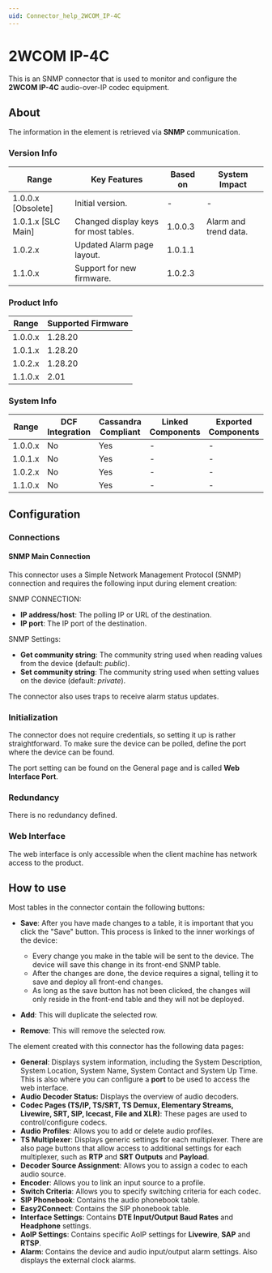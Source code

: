 ```yaml
---
uid: Connector_help_2WCOM_IP-4C
---
```


# 2WCOM IP-4C

This is an SNMP connector that is used to monitor and configure the **2WCOM IP-4C** audio-over-IP codec equipment.

## About

The information in the element is retrieved via **SNMP** communication.

### Version Info

| Range              | Key Features                          | Based on | System Impact         |
|--------------------|---------------------------------------|----------|-----------------------|
| 1.0.0.x [Obsolete] | Initial version.                      | -        | -                     |
| 1.0.1.x [SLC Main] | Changed display keys for most tables. | 1.0.0.3  | Alarm and trend data. |
| 1.0.2.x            | Updated Alarm page layout.            | 1.0.1.1  |                       |
| 1.1.0.x            | Support for new firmware.             | 1.0.2.3  |                       |

### Product Info

| Range     | Supported Firmware     |
|-----------|------------------------|
| 1.0.0.x   | 1.28.20                |
| 1.0.1.x   | 1.28.20                |
| 1.0.2.x   | 1.28.20                |
| 1.1.0.x   | 2.01                   |

### System Info

| Range     | DCF Integration     | Cassandra Compliant     | Linked Components     | Exported Components     |
|-----------|---------------------|-------------------------|-----------------------|-------------------------|
| 1.0.0.x   | No                  | Yes                     | -                     | -                       |
| 1.0.1.x   | No                  | Yes                     | -                     | -                       |
| 1.0.2.x   | No                  | Yes                     | -                     | -                       |
| 1.1.0.x   | No                  | Yes                     | -                     | -                       |

## Configuration

### Connections

#### SNMP Main Connection

This connector uses a Simple Network Management Protocol (SNMP) connection and requires the following input during element creation:

SNMP CONNECTION:

- **IP address/host**: The polling IP or URL of the destination.
- **IP port**: The IP port of the destination.

SNMP Settings:

- **Get community string**: The community string used when reading values from the device (default: *public*).
- **Set community string**: The community string used when setting values on the device (default: *private*).

The connector also uses traps to receive alarm status updates.

### Initialization

The connector does not require credentials, so setting it up is rather straightforward. To make sure the device can be polled, define the port where the device can be found.

The port setting can be found on the General page and is called **Web Interface Port**.

### Redundancy

There is no redundancy defined.

### Web Interface

The web interface is only accessible when the client machine has network access to the product.

## How to use

Most tables in the connector contain the following buttons:

- **Save**: After you have made changes to a table, it is important that you click the "Save" button. This process is linked to the inner workings of the device:

  - Every change you make in the table will be sent to the device. The device will save this change in its front-end SNMP table.
  - After the changes are done, the device requires a signal, telling it to save and deploy all front-end changes.
  - As long as the save button has not been clicked, the changes will only reside in the front-end table and they will not be deployed.

- **Add**: This will duplicate the selected row.

- **Remove**: This will remove the selected row.

The element created with this connector has the following data pages:

- **General**: Displays system information, including the System Description, System Location, System Name, System Contact and System Up Time. This is also where you can configure a **port** to be used to access the web interface.
- **Audio Decoder Status:** Displays the overview of audio decoders.
- **Codec Pages (TS/IP, TS/SRT, TS Demux, Elementary Streams, Livewire, SRT, SIP, Icecast, File and XLR)**: These pages are used to control/configure codecs.
- **Audio Profiles**: Allows you to add or delete audio profiles.
- **TS Multiplexer**: Displays generic settings for each multiplexer. There are also page buttons that allow access to additional settings for each multiplexer, such as **RTP** and **SRT Outputs** and **Payload**.
- **Decoder Source Assignment**: Allows you to assign a codec to each audio source.
- **Encoder**: Allows you to link an input source to a profile.
- **Switch Criteria**: Allows you to specify switching criteria for each codec.
- **SIP Phonebook**: Contains the audio phonebook table.
- **Easy2Connect**: Contains the SIP phonebook table.
- **Interface Settings**: Contains **DTE Input/Output Baud Rates** and **Headphone** settings.
- **AoIP Settings**: Contains specific AoIP settings for **Livewire**, **SAP** and **RTSP**.
- **Alarm**: Contains the device and audio input/output alarm settings. Also displays the external clock alarms.
